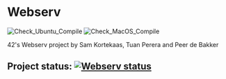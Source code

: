# Webserv

![Check_Ubuntu_Compile](https://github.com/skrtks/webserv/workflows/Check_Ubuntu_Compile/badge.svg)
![Check_MacOS_Compile](https://github.com/skrtks/webserv/workflows/Check_MacOS_Compile/badge.svg)

42's Webserv project by Sam Kortekaas, Tuan Perera and Peer de Bakker

## Project status: [![Webserv status](https://badge42.vercel.app/api/v2/cl1kxvlgu002109lfx5bumh9s/project/1976419)](https://github.com/JaeSeoKim/badge42)
